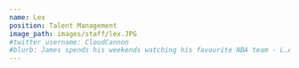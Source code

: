 ```yaml
---
name: Lex
position: Talent Management
image_path: images/staff/lex.JPG
#twitter_username: CloudCannon
#blurb: James spends his weekends watching his favourite NBA team - L.A. Clippers.
---
```

